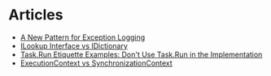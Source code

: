 # Articles

- [A New Pattern for Exception Logging](https://blog.stephencleary.com/2020/06/a-new-pattern-for-exception-logging.html)
- [ILookup Interface vs IDictionary](https://stackoverflow.com/questions/5436338/ilookup-interface-vs-idictionary)
- [Task.Run Etiquette Examples: Don't Use Task.Run in the Implementation](https://blog.stephencleary.com/2013/11/taskrun-etiquette-examples-dont-use.html)
- [ExecutionContext vs SynchronizationContext](https://devblogs.microsoft.com/pfxteam/executioncontext-vs-synchronizationcontext/)